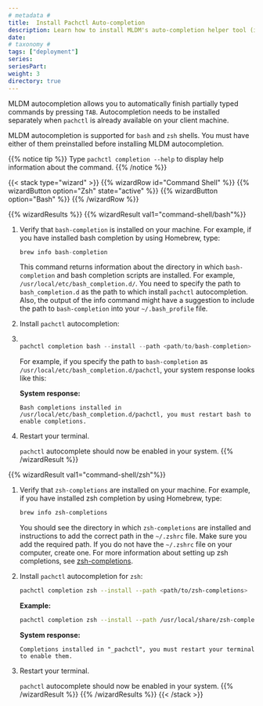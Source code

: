 ```yaml
---
# metadata # 
title:  Install Pachctl Auto-completion
description: Learn how to install MLDM's auto-completion helper tool (it's great for learning pachctl commands).
date: 
# taxonomy #
tags: ["deployment"]
series:
seriesPart: 
weight: 3
directory: true 
---
```


MLDM autocompletion allows you to automatically finish
partially typed commands by pressing `TAB`. Autocompletion needs
to be installed separately when `pachctl` is already
available on your client machine.

MLDM autocompletion is supported for `bash` and `zsh` shells.
You must have either of them preinstalled
before installing MLDM autocompletion.

{{% notice tip %}}
Type `pachctl completion --help` to display help information about the command.
{{% /notice %}}

{{< stack type="wizard" >}}
 {{% wizardRow id="Command Shell" %}}
  {{% wizardButton option="Zsh" state="active" %}}
  {{% wizardButton option="Bash" %}}
 {{% /wizardRow %}}

{{% wizardResults %}}
{{% wizardResult val1="command-shell/bash"%}}
1. Verify that `bash-completion` is installed on your machine.
   For example, if you have installed bash completion by using Homebrew,
   type:

   ```s
   brew info bash-completion
   ```

   This command returns information about the directory in which
   `bash-completion` and bash completion scripts are installed.
   For example,  `/usr/local/etc/bash_completion.d/`. You need
   to specify the path to `bash_completion.d` as the path to which install
   `pachctl` autocompletion. Also, the output of the info
   command might have a suggestion to include the path to
   `bash-completion` into your `~/.bash_profile` file.

2. Install `pachctl` autocompletion:
3. 
   ```s

   pachctl completion bash --install --path <path/to/bash-completion>
   ```

   For example, if you specify the path to `bash-completion` as
   `/usr/local/etc/bash_completion.d/pachctl`, your system response
   looks like this:

   **System response:**

   ```
   Bash completions installed in /usr/local/etc/bash_completion.d/pachctl, you must restart bash to enable completions.
   ```

4. Restart your terminal.

   `pachctl` autocomplete should now be enabled in your system.
{{% /wizardResult %}}

{{% wizardResult val1="command-shell/zsh"%}}

1. Verify that `zsh-completions` are installed on your machine.
   For example, if you have installed zsh completion by using Homebrew,
   type:

   ```zsh
   brew info zsh-completions
   ```

   You should see the directory in which `zsh-completions` are installed
   and instructions to add the correct path in the `~/.zshrc` file. Make sure
   you add the required path. If you do not have the `~/.zshrc` file on
   your computer, create one. For more information about setting up zsh
   completions, see
   [zsh-completions](https://github.com/zsh-users/zsh-completions).

2. Install `pachctl` autocompletion for `zsh`:

   ```zsh
   pachctl completion zsh --install --path <path/to/zsh-completions>
   ```

   **Example:**

   ```zsh
   pachctl completion zsh --install --path /usr/local/share/zsh-completions/_pachctl
   ```

   **System response:**

   ```
   Completions installed in "_pachctl", you must restart your terminal to enable them.
   ```

3. Restart your terminal.

   `pachctl` autocomplete should now be enabled in your system.
{{% /wizardResult %}}
{{% /wizardResults %}}
 {{< /stack >}}
 